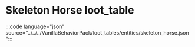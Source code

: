 # Skeleton Horse loot_table

:::code language="json" source="../../../VanillaBehaviorPack/loot_tables/entities/skeleton_horse.json":::